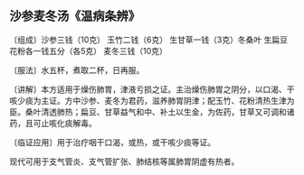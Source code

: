 ## 沙参麦冬汤《温病条辨》

〔组成〕沙参三钱（10克） 玉竹二钱（6克） 生甘草一钱（3克）冬桑叶 生扁豆 花粉各一钱五分（各5克） 麦冬三钱（10克）

〔服法〕水五杯，煮取二杯，日再服。

〔讲解〕本方适用于燥伤肺胃，津液亏损之证。主治燥伤肺胃之阴分，以口渴、干咳少痰为主证。方中沙参、麦冬为君药，滋养肺胃阴津；配玉竹、花粉清热生津为臣。桑叶清透肺热；扁豆、甘草益气和中、补土以生金，为佐药，甘草又可调和诸药，且可止咳化痰解毒。

〔临证应用〕用于治疗咽干口渴，或热，或干咳少痰等证。

现代可用于支气管炎、支气管扩张、肺结核等属肺胃阴虚有热者。
